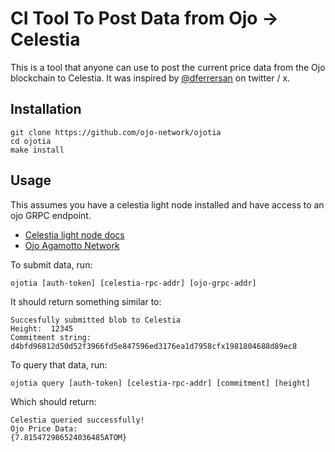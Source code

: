# CI Tool To Post Data from Ojo -> Celestia

This is a tool that anyone can use to post the current price data from the Ojo blockchain to Celestia. It was inspired by [@dferrersan](https://x.com/dferrersan/status/1719427046663725381?s=20) on twitter / x.

## Installation

```
git clone https://github.com/ojo-network/ojotia
cd ojotia
make install
```

## Usage

This assumes you have a celestia light node installed and have access to an ojo GRPC endpoint.

* [Celestia light node docs](https://docs.celestia.org/developers/node-tutorial#instantiate-a-celestia-light-node)
* [Ojo Agamotto Network](https://agamotto.ojo.network/)

To submit data, run:

```
ojotia [auth-token] [celestia-rpc-addr] [ojo-grpc-addr]
```

It should return something similar to:

```
Succesfully submitted blob to Celestia
Height:  12345
Commitment string:  d4bfd96812d50d52f3966fd5e847596ed3176ea1d7958cfx1981804688d89ec8
```

To query that data, run:

```
ojotia query [auth-token] [celestia-rpc-addr] [commitment] [height]
```

Which should return:

```
Celestia queried successfully!
Ojo Price Data:
{7.815472986524036485ATOM}
```

